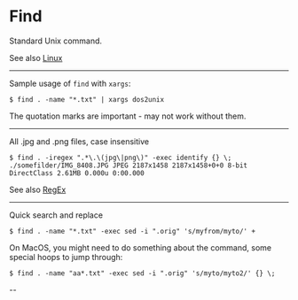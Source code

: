 
# Find

Standard Unix command.

See also [Linux](Linux.md)

---

Sample usage of ```find``` with ```xargs```:
    
    $ find . -name "*.txt" | xargs dos2unix

The quotation marks are important - may not work without them.

---

All .jpg and .png files, case insensitive

    $ find . -iregex ".*\.\(jpg\|png\)" -exec identify {} \;
    ./somefilder/IMG_8408.JPG JPEG 2187x1458 2187x1458+0+0 8-bit DirectClass 2.61MB 0.000u 0:00.000

See also [RegEx](RegEx.md)

---

Quick search and replace

    $ find . -name "*.txt" -exec sed -i ".orig" 's/myfrom/myto/' +

On MacOS,  you might need to do something about the command, some special hoops to jump through:

    $ find . -name "aa*.txt" -exec sed -i ".orig" 's/myto/myto2/' {} \;

--
